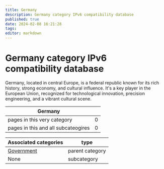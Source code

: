 ```yaml
---
title: Germany
description: Germany category IPv6 compatibility database
published: true
date: 2024-02-08 16:21:28 
tags:
editor: markdown
---
```


# Germany category IPv6 compatibility database


Germany, located in central Europe, is a federal republic known for its rich history, strong economy, and cultural influence. It's a key player in the European Union, recognized for technological innovation, precision engineering, and a vibrant cultural scene.


| Germany   |   |
| - | - |
| pages in this very category | 0 |
| pages in this and all subcateogires | 0 |

| Associated categories | type |
| - | - |
| [Government](../Government) | parent category |
| None | subcategory |